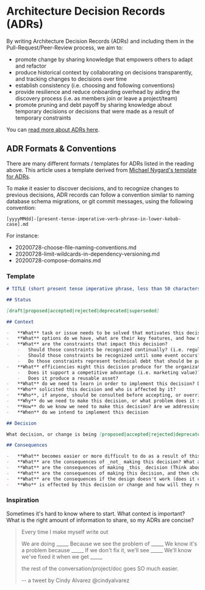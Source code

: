 # Architecture Decision Records (ADRs)

By writing Architecture Decision Records (ADRs) and including them in the Pull-Request/Peer-Review process, we aim to:

-   promote change by sharing knowledge that empowers others to adapt and refactor
-   produce historical context by collaborating on decisions transparently, and tracking changes to decisions over time
-   establish consistency (i.e. choosing and following conventions)
-   provide resilience and reduce onboarding overhead by aiding the discovery process (i.e. as members join or leave a project/team)
-   promote pruning and debt payoff by sharing knowledge about temporary decisions or decisions that were made as a result of temporary constraints

You can [read more about ADRs here](https://github.com/joelparkerhenderson/architecture_decision_record).

## ADR Formats & Conventions

There are many different formats / templates for ADRs listed in the reading above. This article uses a template derived from [Michael Nygard's template for ADRs](https://github.com/joelparkerhenderson/architecture_decision_record/blob/master/adr_template_by_michael_nygard.md).

To make it easier to discover decisions, and to recognize changes to previous decisions, ADR records can follow a convention similar to naming database schema migrations, or git commit messages, using the following convention:

```
[yyyyMMdd]-[present-tense-imperative-verb-phrase-in-lower-kebab-case].md
```

For instance:

-   20200728-choose-file-naming-conventions.md
-   20200728-limit-wildcards-in-dependency-versioning.md
-   20200728-compose-domains.md

### Template

```markdown
# TITLE (short present tense imperative phrase, less than 50 characters)

## Status

[draft|proposed|accepted|rejected|deprecated|superseded]

## Context

-   **What** task or issue needs to be solved that motivates this decision or change?
-   **What** options do we have, what are their key features, and how much does each option cost (including OPEX vs CAPEX; consider [Value Modeling](https://www.nytimes.com/2018/09/01/opinion/sunday/how-make-big-decision.html))?
-   **What** are the constraints that impact this decision?
    -   Should those constraints be recognized continually? (i.e. regulatory, or enterprise compliance; patent infringement)
    -   Should those constraints be recognized until some event occurs? (i.e. another feature is completed; a change in policy is enforced)
    -   Do those constraints represent technical debt that should be paid down as soon as possible? (i.e. we had to ship in 2 days, something that should take 2 weeks; or this can't be finished until xyz happen)?
-   **What** efficiencies might this decision produce for the organization?
    -   Does it support a competitive advantage (i.e. marketing value)?
    -   Does it produce a reusable asset?
-   **What** do we need to learn in order to implement this decision? Does that learning provide a persistent value (i.e. talent growth or persistent organizational knowledge)?
-   **Who** solicited this decision and who is affected by it?
-   **Who**, if anyone, should be consulted before accepting, or overriding this decision (i.e. person, people, team, community, agency, etc.)
-   **Why** do we need to make this decision, or what problem does it solve? (if it isn't obvious - i.e. we know why we need to choose a language).
-   **How** do we know we need to make this decision? Are we addressing a proven need, or are we at risk of premature optimization?
-   **When** do we intend to implement this decision

## Decision

What decision, or change is being [proposed|accepted|rejected|deprecated|superseded]?

## Consequences

-   **What** becomes easier or more difficult to do as a result of this decision?
-   **What** are the consequences of _not_ making this decision? What are the consequences of making a _different_ decision (i.e. one of the other options discussed)?
-   **What** are the consequences of making _this_ decision (Think about what consequences will matter to future readers)?
-   **What** are the consequences of making this decision, and then changing the decision later? Does this decision back us into a corner? Do we need to experiment or evaluate further?
-   **What** are the consequences if the design doesn't work (does it carry risk; should/did we perform Failure Modes, and Effect Analysis (FMEA))?
-   **Who** is effected by this decision or change and how will they respond to it? Does this represent a pain point, or sunk cost that could result in emotionally, or strategically charged reactions to change?
```

### Inspiration

Sometimes it's hard to know where to start. What context is important? What is the right amount of information to share, so my ADRs are concise?

> Every time I make myself write out
>
> We are doing _____
> Because we see the problem of _____
> We know it's a problem because _____
> If we don't fix it, we'll see _____
> We'll know we've fixed it when we get _____
>
> the rest of the conversation/project/doc goes SO much easier.
>
> -- a tweet by Cindy Alvarez @cindyalvarez
